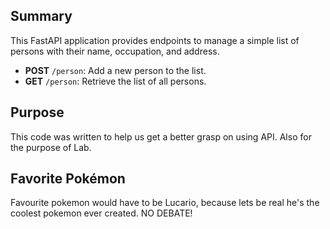 ## Summary

This FastAPI application provides endpoints to manage a simple list of persons with their name, occupation, and address.

- **POST** `/person`: Add a new person to the list.
- **GET** `/person`: Retrieve the list of all persons.

## Purpose

This code was written to help us get a better grasp on using API. Also for the purpose of Lab.

## Favorite Pokémon

Favourite pokemon would have to be Lucario, because lets be real he's the coolest pokemon ever created. NO DEBATE!
